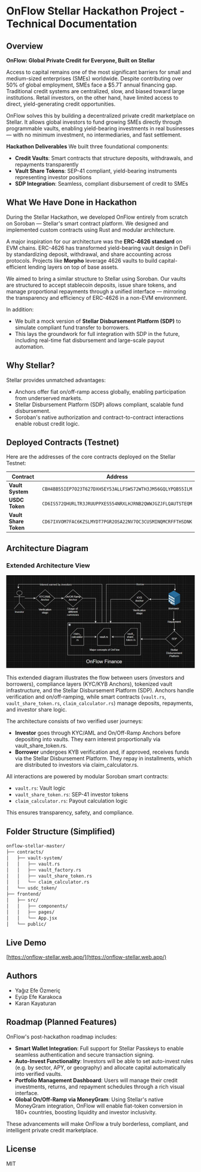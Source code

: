 # OnFlow Stellar Hackathon Project - Technical Documentation

## Overview

**OnFlow: Global Private Credit for Everyone, Built on Stellar**

Access to capital remains one of the most significant barriers for small and medium-sized enterprises (SMEs) worldwide. Despite contributing over 50% of global employment, SMEs face a $5.7T annual financing gap. Traditional credit systems are centralized, slow, and biased toward large institutions. Retail investors, on the other hand, have limited access to direct, yield-generating credit opportunities.

OnFlow solves this by building a decentralized private credit marketplace on Stellar. It allows global investors to fund growing SMEs directly through programmable vaults, enabling yield-bearing investments in real businesses — with no minimum investment, no intermediaries, and fast settlement.

**Hackathon Deliverables**
We built three foundational components:

* **Credit Vaults**: Smart contracts that structure deposits, withdrawals, and repayments transparently
* **Vault Share Tokens**: SEP-41 compliant, yield-bearing instruments representing investor positions
* **SDP Integration**: Seamless, compliant disbursement of credit to SMEs

## What We Have Done in Hackathon

During the Stellar Hackathon, we developed OnFlow entirely from scratch on Soroban — Stellar's smart contract platform. We designed and implemented custom contracts using Rust and modular architecture.

A major inspiration for our architecture was the **ERC-4626 standard** on EVM chains. ERC-4626 has transformed yield-bearing vault design in DeFi by standardizing deposit, withdrawal, and share accounting across protocols. Projects like **Morpho** leverage 4626 vaults to build capital-efficient lending layers on top of base assets.

We aimed to bring a similar structure to Stellar using Soroban. Our vaults are structured to accept stablecoin deposits, issue share tokens, and manage proportional repayments through a unified interface — mirroring the transparency and efficiency of ERC-4626 in a non-EVM environment.

In addition:

* We built a mock version of **Stellar Disbursement Platform (SDP)** to simulate compliant fund transfer to borrowers.
* This lays the groundwork for full integration with SDP in the future, including real-time fiat disbursement and large-scale payout automation.

## Why Stellar?

Stellar provides unmatched advantages:

* Anchors offer fiat on/off-ramp access globally, enabling participation from underserved markets.
* Stellar Disbursement Platform (SDP) allows compliant, scalable fund disbursement.
* Soroban's native authorization and contract-to-contract interactions enable robust credit logic.

## Deployed Contracts (Testnet)

Here are the addresses of the core contracts deployed on the Stellar Testnet:

| Contract              | Address                                                              |
| --------------------- | -------------------------------------------------------------------- |
| **Vault System**      | `CBH4BB55IEP7O23T627DXH5EY53ALLFSWS72WTH3JM56GQLYPQB55ILM`             |
| **USDC Token**        | `CD6IS572QHURLTR3JRUUPPXES554NRXLHJRNB2QWWJGZJFLQAUTSTEQM`             |
| **Vault Share Token** | `CD67IXVOM7FAC6KZSLMYDT7PGR2OSA22NV7OC3CUSMINQMCRFFTHSDNK`             |

## Architecture Diagram

### Extended Architecture View

![OnFlow Stellar System Diagram](docs/architecture-diagram.jpg)

This extended diagram illustrates the flow between users (investors and borrowers), compliance layers (KYC/KYB Anchors), tokenized vault infrastructure, and the Stellar Disbursement Platform (SDP). Anchors handle verification and on/off-ramping, while smart contracts (`vault.rs`, `vault_share_token.rs`, `claim_calculator.rs`) manage deposits, repayments, and investor share logic.

The architecture consists of two verified user journeys:

* **Investor** goes through KYC/AML and On/Off-Ramp Anchors before depositing into vaults. They earn interest proportionally via vault\_share\_token.rs.
* **Borrower** undergoes KYB verification and, if approved, receives funds via the Stellar Disbursement Platform. They repay in installments, which are distributed to investors via claim\_calculator.rs.

All interactions are powered by modular Soroban smart contracts:

* `vault.rs`: Vault logic
* `vault_share_token.rs`: SEP-41 investor tokens
* `claim_calculator.rs`: Payout calculation logic

This ensures transparency, safety, and compliance.

## Folder Structure (Simplified)

```
onflow-stellar-master/
├── contracts/
│   ├── vault-system/
│   │   ├── vault.rs
│   │   ├── vault_factory.rs
│   │   ├── vault_share_token.rs
│   │   └── claim_calculator.rs
│   └── usdc_token/
├── frontend/
│   ├── src/
│   │   ├── components/
│   │   ├── pages/
│   │   └── App.jsx
│   └── public/
```

## Live Demo

[https://onflow-stellar.web.app/](https://onflow-stellar.web.app/)

## Authors

* Yağız Efe Özmeriç
* Eyüp Efe Karakoca
* Karan Kayaturan

## Roadmap (Planned Features)

OnFlow's post-hackathon roadmap includes:

* **Smart Wallet Integration**: Full support for Stellar Passkeys to enable seamless authentication and secure transaction signing.
* **Auto-Invest Functionality**: Investors will be able to set auto-invest rules (e.g. by sector, APY, or geography) and allocate capital automatically into verified vaults.
* **Portfolio Management Dashboard**: Users will manage their credit investments, returns, and repayment schedules through a rich visual interface.
* **Global On/Off-Ramp via MoneyGram**: Using Stellar's native MoneyGram integration, OnFlow will enable fiat-token conversion in 180+ countries, boosting liquidity and investor inclusivity.

These advancements will make OnFlow a truly borderless, compliant, and intelligent private credit marketplace.

## License

MIT
